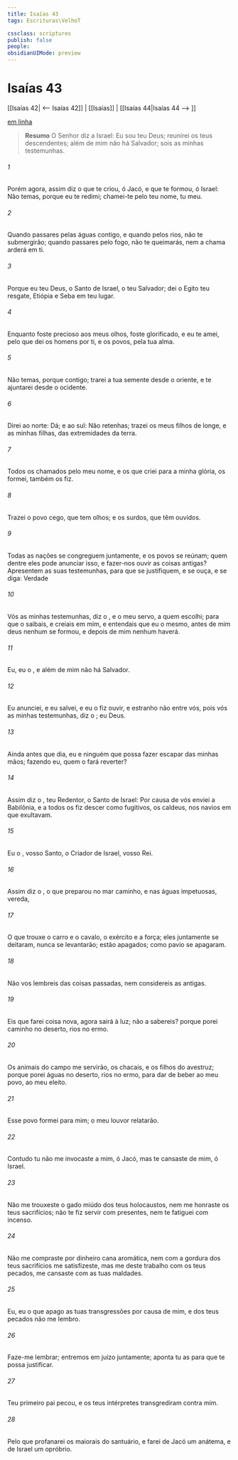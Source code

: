 ```yaml
---
title: Isaías 43
tags: Escrituras\VelhoT

cssclass: scriptures
publish: false
people:
obsidianUIMode: preview
---
```


# Isaías 43
[[Isaías 42| <-- Isaías 42]] | [[Isaías]] | [[Isaías 44|Isaías 44 --> ]]

[em linha](https://churchofjesuschrist.org/study/scriptures/ot/isa/43?lang=por)

> __Resumo__
O Senhor diz a Israel: Eu sou teu Deus; reunirei os teus descendentes; além de mim não há Salvador; sois as minhas testemunhas.

###### 1 
Porém agora, assim diz o  que te criou, ó Jacó, e que te formou, ó Israel: Não temas, porque eu te redimi; chamei-te pelo teu nome, tu  meu.

###### 2 
Quando passares pelas águas  contigo, e quando pelos rios, não te submergirão; quando passares pelo fogo, não te queimarás, nem a chama arderá em ti.

###### 3 
Porque eu   teu Deus, o Santo de Israel, o teu Salvador; dei o Egito  teu resgate, Etiópia e Seba em teu lugar.

###### 4 
Enquanto foste precioso aos meus olhos,  foste glorificado, e eu te amei, pelo que dei os homens por ti, e os povos, pela tua alma.

###### 5 
Não temas,  porque  contigo; trarei a tua semente desde o oriente, e te ajuntarei desde o ocidente.

###### 6 
Direi ao norte: Dá; e ao sul: Não retenhas; trazei os meus filhos de longe, e as minhas filhas, das extremidades da terra.

###### 7 
Todos os chamados pelo meu nome, e os que criei para a minha glória, os formei,  também os fiz.

###### 8 
Trazei o povo cego, que tem olhos; e os surdos, que têm ouvidos.

###### 9 
Todas as nações se congreguem juntamente, e os povos se reúnam; quem dentre eles pode anunciar isso, e fazer-nos ouvir as coisas antigas? Apresentem as suas testemunhas, para que se justifiquem, e se ouça, e se diga: Verdade 

###### 10 
Vós  as minhas testemunhas, diz o , e o meu servo, a quem escolhi; para que o saibais, e creiais em mim, e entendais que eu  o mesmo,  antes de mim deus nenhum se formou, e depois de mim nenhum haverá.

###### 11 
Eu, eu  o , e além de mim não há Salvador.

###### 12 
Eu anunciei, e eu salvei, e eu o fiz ouvir, e  estranho não  entre vós, pois vós  as minhas testemunhas, diz o ; eu  Deus.

###### 13 
Ainda antes que  dia, eu  e ninguém  que possa fazer escapar das minhas mãos; fazendo eu, quem o fará reverter?

###### 14 
Assim diz o , teu Redentor, o Santo de Israel: Por causa de vós enviei  a Babilônia, e a todos os fiz descer como fugitivos,  os caldeus, nos navios em que exultavam.

###### 15 
Eu  o , vosso Santo, o Criador de Israel, vosso Rei.

###### 16 
Assim diz o , o que preparou no mar  caminho, e nas águas impetuosas,  vereda,

###### 17 
O que trouxe o carro e o cavalo, o exército e a força; eles juntamente se deitaram,  nunca se levantarão;  estão apagados; como  pavio se apagaram.

###### 18 
Não vos lembreis das coisas passadas, nem considereis as antigas.

###### 19 
Eis que farei  coisa nova, agora sairá à luz;  não a sabereis? porque porei  caminho no deserto,  rios no ermo.

###### 20 
Os animais do campo me servirão, os chacais, e os filhos do avestruz; porque porei águas no deserto,  rios no ermo, para dar de beber ao meu povo, ao meu eleito.

###### 21 
Esse povo formei para mim; o meu louvor relatarão.

###### 22 
Contudo tu não me invocaste a mim, ó Jacó, mas te cansaste de mim, ó Israel.

###### 23 
Não me trouxeste o gado miúdo dos teus holocaustos, nem me honraste  os teus sacrifícios; não te fiz servir com presentes, nem te fatiguei com incenso.

###### 24 
Não me compraste por dinheiro cana aromática, nem com a gordura dos teus sacrifícios me satisfizeste, mas me deste trabalho com os teus pecados,  me cansaste com as tuas maldades.

###### 25 
Eu, eu  o que apago as tuas transgressões por causa de mim, e dos teus pecados não me lembro.

###### 26 
Faze-me lembrar; entremos em juízo juntamente; aponta tu as  para que te possa justificar.

###### 27 
Teu primeiro pai pecou, e os teus intérpretes transgrediram contra mim.

###### 28 
Pelo que profanarei os maiorais do santuário, e farei de Jacó um anátema, e de Israel um opróbrio.

